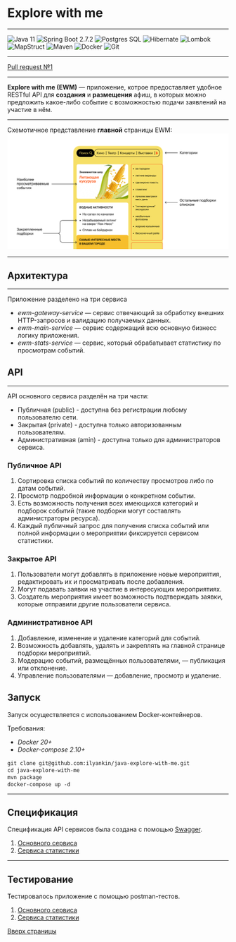 # Explore with me

----------------------

![Java 11](https://img.shields.io/badge/JavaSE-11-orange)  ![Spring Boot 2.7.2](https://img.shields.io/badge/SpringBoot-2.7.2-brightgreen)
![Postgres SQL](https://img.shields.io/badge/Postgres%20SQL-14-blue) ![Hibernate](https://img.shields.io/badge/Hibernate-5.6.10-lightgrey)
![Lombok](https://img.shields.io/badge/Lombok-1.8.24-red) ![MapStruct](https://img.shields.io/badge/MapStruct-1.5.3.Final-red)
![Maven](https://img.shields.io/badge/Maven-4.0.0-green)
![Docker](https://badgen.net/badge/icon/docker?icon=docker&label) ![Git](https://badgen.net/badge/icon/github?icon=github&label)

----------------------
[Pull request №1](https://github.com/ilyankin/java-explore-with-me/pull/1)

-----------------------

**Explore with me (EWM)** — приложение, котрое предоставляет удобное RESTful API для **создания**
и **размещения** афиш, в которых можно предложить какое-либо событие с возможностью подачи заявлений на участие в нём.

-----------------------

Схемотичное представление **главной** страницы EWM:
![](.resources/prototype-main-page.png "Application homepage prototype")

-----------------------

## Архитектура

-----------------------

Приложение разделено на три сервиса

- _ewm-gateway-service_ — сервис отвечающий за обработку внешних HTTP-запросов и валидацию получаемых данных.
- _ewm-main-service_ — сервис содержащий всю основную бизнесс логику приложения.
- _ewm-stats-service_ — сервис, который обрабатывает статистику по просмотрам событий.

## API

-----------------------
API основного сервиса разделён на три части:

- Публичная (public) - доступна без регистрации любому пользователю сети.
- Закрытая (private) - доступна только авторизованным пользователям.
- Административная (amin) - доступна только для администраторов сервиса.

### Публичное API

1. Сортировка списка событий по количеству просмотров либо по датам событий.
2. Просмотр подробной информации о конкретном событии.
3. Есть возможность получения всех имеющихся категорий и подборок событий (такие подборки могут составлять
   администраторы ресурса).
4. Каждый публичный запрос для получения списка событий или полной информации о мероприятии фиксируется сервисом
   статистики.

### Закрытое API

1. Пользователи могут добавлять в приложение новые мероприятия, редактировать их и просматривать после добавления.
2. Могут подавать заявки на участие в интересующих мероприятиях.
3. Создатель мероприятия имеет возможность подтверждать заявки, которые отправили другие пользователи сервиса.

### Административное API

1. Добавление, изменение и удаление категорий для событий.
2. Возможность добавлять, удалять и закреплять на главной странице подборки мероприятий.
3. Модерацию событий, размещённых пользователями, — публикация или отклонение.
4. Управление пользователями — добавление, просмотр и удаление.

## Запуск

Запуск осуществляется с использованием Docker-контейнеров.

Требования:

- _Docker 20+_
- _Docker-compose 2.10+_

```
git clone git@github.com:ilyankin/java-explore-with-me.git
cd java-explore-with-me
mvn package
docker-compose up -d
```

-----------------------

## Спецификация

Спецификация API сервисов была создана c помощью [Swagger](https://editor-next.swagger.io).

1. [Основного сервиса](.swagger/ewm-main-service-spec.json)
2. [Сервиса статистики](.swagger/ewm-stats-service-spec.json)

-----------------------

## Тестирование

Тестировалось приложение с помощью postman-тестов.

1. [Основного сервиса](.postman/ewm-main-service.json)
2. [Сервиса статистики](.postman/ewm-stats-service.json)

<a href="#" onClick="scroll(0,0); return false" title="up">Вверх страницы</a>